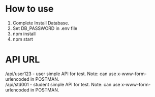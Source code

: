 # How to use  
  
1. Complete Install Database.  
2. Set DB_PASSWORD in .env file  
3. npm install  
4. npm start  
  
# API URL  
  
/api/user123 - user simple API for test. Note: can use x-www-form-urlencoded in POSTMAN.  
/api/std001 - student simple API for test. Note: can use x-www-form-urlencoded in POSTMAN.  
